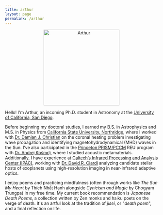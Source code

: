 ```yaml
---
title: arthur
layout: page
permalink: /arthur
---
```

<p align="center">
  <img src="https://arthurberberyan.github.io/home/assets/profilenew.jpg" alt="Arthur" width="250">
</p>

<p>Hello! I'm Arthur, an incoming Ph.D. student in Astronomy at the 
<a href="https://astro.ucsd.edu/">University of California, San Diego</a>.</p>

<p>Before beginning my doctoral studies, I earned my B.S. in Astrophysics and M.S. in Physics from <a href="https://www.csun.edu/science-mathematics/physics-astronomy">California State University, Northridge</a>, where I worked with <a href="https://academics.csun.edu/faculty/damian.christian">Dr. Damian J. Christian</a> on the coronal heating problem investigating wave propagation and identifying magnetohydrodynamical (MHD) waves in the Sun. I’ve also participated in the <a href="https://pccm.princeton.edu/">Princeton PRISM/PCCM</a> REU program with <a href="https://www.princeton.edu/~akosmrlj/">Dr. Andrej Košmrlj</a>, where I studied acoustic metamaterials. Additionally, I have experience at <a href="https://www.ipac.caltech.edu/">Caltech’s Infrared Processing and Analysis Center (IPAC)</a>, working with <a href="https://web.ipac.caltech.edu/staff/ciardi/">Dr. David R. Ciardi</a> analyzing candidate stellar hosts of exoplanets using high-resolution imaging in near-infrared adaptive optics.</p>


<p>I enjoy poems and practicing mindfulness (often through works like <em>The Sun My Heart</em> by Thích Nhất Hạnh alongside <em>Cynicism and Magic</em> by Chogyam Trungpa) in my free time. My current book recommendation is <em>Japanese Death Poems</em>, a collection written by Zen monks and haiku poets on the verge of death. It's an artful look at the tradition of <em>jisei</em>, or "<em>death poem</em>", and a final reflection on life.</p>
